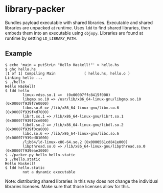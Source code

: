 # library-packer

Bundles payload executable with shared libraries.
Executable and shared libraries are unpacked at runtime.
Uses `ldd` to find shared libraries, then embeds them into an executable using `objopy`.
Libraries are found at runtime by setting `LD_LIBRARY_PATH`.

## Example
```
$ echo 'main = putStrLn "Hello Haskell!"' > hello.hs
$ ghc hello.hs
[1 of 1] Compiling Main             ( hello.hs, hello.o )
Linking hello ...
$ ./hello
Hello Haskell!
$ ldd hello
        linux-vdso.so.1 =>  (0x00007ffc8415f000)
        libgmp.so.10 => /usr/lib/x86_64-linux-gnu/libgmp.so.10 (0x00007f939f7e0000)
        libm.so.6 => /lib/x86_64-linux-gnu/libm.so.6 (0x00007f939f4d7000)
        librt.so.1 => /lib/x86_64-linux-gnu/librt.so.1 (0x00007f939f2ce000)
        libdl.so.2 => /lib/x86_64-linux-gnu/libdl.so.2 (0x00007f939f0ca000)
        libc.so.6 => /lib/x86_64-linux-gnu/libc.so.6 (0x00007f939ed01000)
        /lib64/ld-linux-x86-64.so.2 (0x0000561cd841e000)
        libpthread.so.0 => /lib/x86_64-linux-gnu/libpthread.so.0 (0x00007f939eae3000)
$ ./packer.py hello hello.static
$ ./hello.static
Hello Haskell!
$ ldd hello.static
        not a dynamic executable
```

Note: distributing shared libraries in this way does not change the individual libraries licenses.
Make sure that those licenses allow for this.
